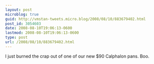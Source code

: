 ```yaml
---
layout: post
microblog: true
guid: http://vmstan-tweets.micro.blog/2008/08/10/883679402.html
post_id: 3054603
date: 2008-08-10T19:06:13-0600
lastmod: 2008-08-10T19:06:13-0600
type: post
url: /2008/08/10/883679402.html
---
```

I just burned the crap out of one of our new $90 Calphalon pans. Boo.
